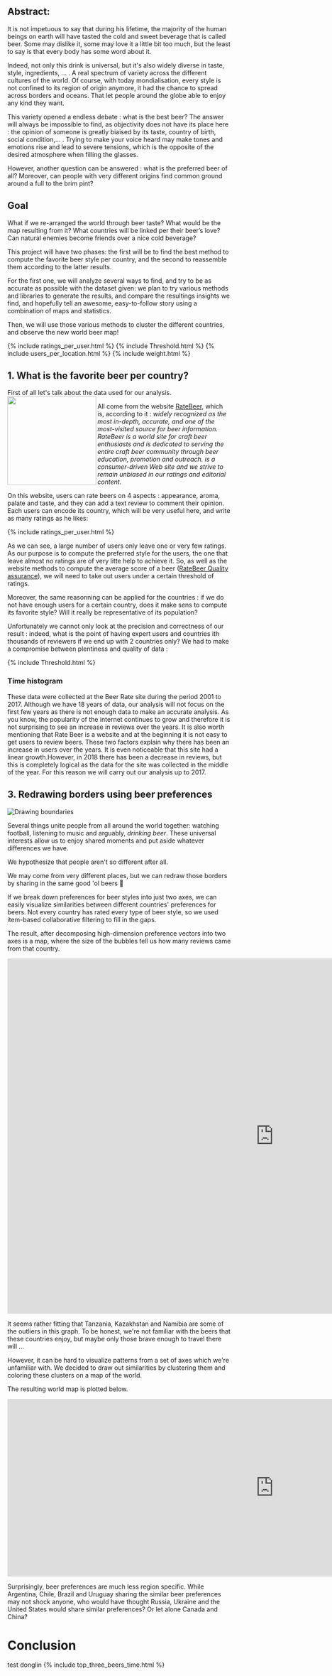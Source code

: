 ## Abstract:
It is not impetuous to say that during his lifetime, the majority of the human beings on earth will have tasted the cold and sweet beverage that is called beer. Some may dislike it, some may love it a little bit too much, but the least to say is that every body has some word about it. 

Indeed, not only this drink is universal, but it's also widely diverse in taste, style, ingredients, ... . A real spectrum of variety across the different cultures of the world. Of course, with today mondialisation, every style is not confined to its region of origin anymore, it had the chance to spread across borders and oceans. That let people around the globe able to enjoy any kind they want.

This variety opened a endless debate : what is the best beer? The answer will always be impossible to find, as objectivity does not have its place here : the opinion of someone is greatly biaised by its taste, country of birth, social condition,... . Trying to make your voice heard may make tones and emotions rise and lead to severe tensions, which is the opposite of the desired atmosphere when filling the glasses.

However, another question can be answered : what is the preferred beer of all? Moreover, can people with very different origins find common ground around a full to the brim pint?




## Goal
What if we re-arranged the world through beer taste? What would be the map resulting from it? What countries will be linked per their beer’s love? Can natural enemies become friends over a nice cold beverage? 

This project will have two phases: the first will be to find the best method to compute the favorite beer style per country, and the second to reassemble them according to the latter results.

For the first one, we will analyze several ways to find, and try to be as accurate as possible with the dataset given:  we plan to try various methods and libraries to generate the results, and compare the resultings insights we find, and hopefully tell an awesome, easy-to-follow story using a combination of maps and statistics.

Then, we will use those various methods to cluster the different countries, and observe the new world beer map!


{% include ratings_per_user.html %}
{% include Threshold.html %}
{% include users_per_location.html %}
{% include weight.html %}


## 1. What is the favorite beer per country?

First of all let's talk about the data used for our analysis.
<img align="left" width="200" height="200" src="images\ratebeer.png">

All come from the website [RateBeer](https://www.ratebeer.com/), which is, according to it : *widely recognized as the most in-depth, accurate, and one of the most-visited source for beer information. RateBeer is a world site for craft beer enthusiasts and is dedicated to serving the entire craft beer community through beer education, promotion and outreach. is a consumer-driven Web site and we strive to remain unbiased in our ratings and editorial content.*

On this website, users can rate beers on 4 aspects : appearance, aroma, palate and taste, and they can add a text review to comment their opinion. Each users can encode its country, which will be very useful here, and write as many ratings as he likes:


{% include ratings_per_user.html %} 

As we can see, a large number of users only leave one or very few ratings. As our purpose is to compute the preferred style for the users, the one that leave almost no ratings are of very litte help to achieve it. So, as well as the website methods to compute the average score of a beer ([RateBeer Quality assurance](https://www.ratebeer.com/ratingsqa.asp)), we will need to take out users under a certain threshold of ratings.

Moreover, the same reasonning can be applied for the countries : if we do not have enough users for a certain country, does it make sens to compute its favorite style? Will it really be representative of its population?

Unfortunately we cannot only look at the precision and correctness of our result : indeed, what is the point of having expert users and countries ith thousands of reviewers if we end up with 2 countries only? We had to make a compromise between plentiness and quality of data : 

{% include Threshold.html %} 

### Time histogram
These data were collected at the Beer Rate site during the period 2001 to 2017. Although we have 18 years of data, our analysis will not focus on the first few years as there is not enough data to make an accurate analysis. As you know, the popularity of the internet continues to grow and therefore it is not surprising to see an increase in reviews over the years. It is also worth mentioning that Rate Beer is a website and at the beginning it is not easy to get users to review beers. These two factors explain why there has been an increase in users over the years. It is even noticeable that this site had a linear growth.However, in 2018 there has been a decrease in reviews, but this is completely logical as the data for the site was collected in the middle of the year. For this reason we will carry out our analysis up to 2017.

## 3. Redrawing borders using beer preferences

![Drawing boundaries](/assets/boundaries.jpg)

Several things unite people from all around the world together: watching football, listening to music and arguably, *drinking beer*. These universal interests allow us to enjoy shared moments and put aside whatever differences we have. 

We hypothesize that people aren't so different after all.

We may come from very different places, but we can redraw those borders by sharing in the same good 'ol beers 🥰

If we break down preferences for beer styles into just two axes, we can easily visualize similarities between different countries' preferences for beers. Not every country has rated every type of beer style, so we used item-based collaborative filtering to fill in the gaps.

The result, after decomposing high-dimension preference vectors into two axes is a map, where the size of the bubbles tell us how many reviews came from that country.

<iframe width="1200" height="800" src="https://datastudio.google.com/embed/reporting/e19fe6eb-0b94-4976-ac9f-4a45fa8dde40/page/218AD" frameborder="0" style="border:0" allowfullscreen></iframe>

It seems rather fitting that Tanzania, Kazakhstan and Namibia are some of the outliers in this graph. To be honest, we're not familiar with the beers that these countries enjoy, but maybe only those brave enough to travel there will ...

However, it can be hard to visualize patterns from a set of axes which we're unfamiliar with. We decided to draw out similarities by clustering them and coloring these clusters on a map of the world.

The resulting world map is plotted below.

<iframe width="1200" height="400" src="https://datastudio.google.com/embed/reporting/e19fe6eb-0b94-4976-ac9f-4a45fa8dde40/page/p_l0bphrvq1c" frameborder="0" style="border:0" allowfullscreen></iframe>

Surprisingly, beer preferences are much less region specific. While Argentina, Chile, Brazil and Uruguay sharing the similar beer preferences may not shock anyone, who would have thought Russia, Ukraine and the United States would share similar preferences? Or let alone Canada and China?




# Conclusion


test donglin
{% include top_three_beers_time.html %}
